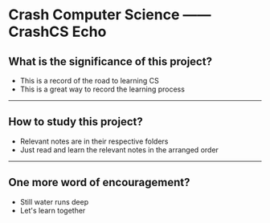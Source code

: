 # Crash Computer Science —— CrashCS Echo

## What is the significance of this project?

- This is a record of the road to learning CS
- This is a great way to record the learning process

---

## How to study this project?

- Relevant notes are in their respective folders
- Just read and learn the relevant notes in the arranged order

---

## One more word of encouragement?

- Still water runs deep
- Let's learn together